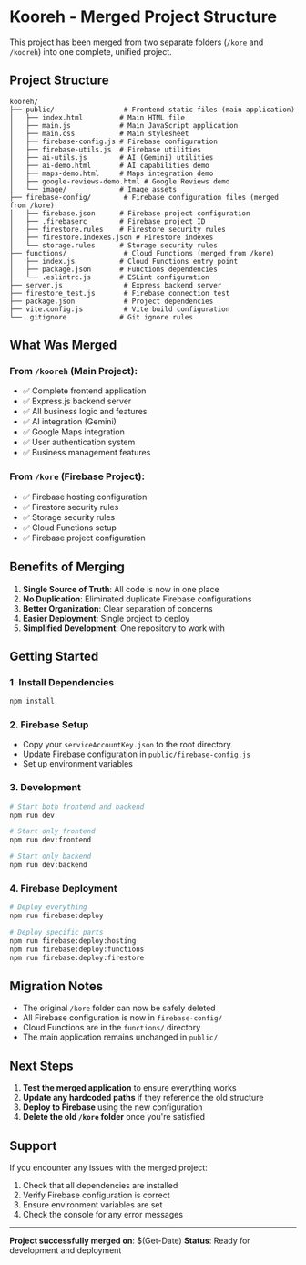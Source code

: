 # Kooreh - Merged Project Structure

This project has been merged from two separate folders (`/kore` and `/kooreh`) into one complete, unified project.

## Project Structure

```
kooreh/
├── public/                 # Frontend static files (main application)
│   ├── index.html         # Main HTML file
│   ├── main.js            # Main JavaScript application
│   ├── main.css           # Main stylesheet
│   ├── firebase-config.js # Firebase configuration
│   ├── firebase-utils.js  # Firebase utilities
│   ├── ai-utils.js        # AI (Gemini) utilities
│   ├── ai-demo.html       # AI capabilities demo
│   ├── maps-demo.html     # Maps integration demo
│   ├── google-reviews-demo.html # Google Reviews demo
│   └── image/             # Image assets
├── firebase-config/        # Firebase configuration files (merged from /kore)
│   ├── firebase.json      # Firebase project configuration
│   ├── .firebaserc        # Firebase project ID
│   ├── firestore.rules    # Firestore security rules
│   ├── firestore.indexes.json # Firestore indexes
│   └── storage.rules      # Storage security rules
├── functions/              # Cloud Functions (merged from /kore)
│   ├── index.js           # Cloud Functions entry point
│   ├── package.json       # Functions dependencies
│   └── .eslintrc.js       # ESLint configuration
├── server.js               # Express backend server
├── firestore_test.js       # Firebase connection test
├── package.json            # Project dependencies
├── vite.config.js          # Vite build configuration
└── .gitignore             # Git ignore rules
```

## What Was Merged

### From `/kooreh` (Main Project):
- ✅ Complete frontend application
- ✅ Express.js backend server
- ✅ All business logic and features
- ✅ AI integration (Gemini)
- ✅ Google Maps integration
- ✅ User authentication system
- ✅ Business management features

### From `/kore` (Firebase Project):
- ✅ Firebase hosting configuration
- ✅ Firestore security rules
- ✅ Storage security rules
- ✅ Cloud Functions setup
- ✅ Firebase project configuration

## Benefits of Merging

1. **Single Source of Truth**: All code is now in one place
2. **No Duplication**: Eliminated duplicate Firebase configurations
3. **Better Organization**: Clear separation of concerns
4. **Easier Deployment**: Single project to deploy
5. **Simplified Development**: One repository to work with

## Getting Started

### 1. Install Dependencies
```bash
npm install
```

### 2. Firebase Setup
- Copy your `serviceAccountKey.json` to the root directory
- Update Firebase configuration in `public/firebase-config.js`
- Set up environment variables

### 3. Development
```bash
# Start both frontend and backend
npm run dev

# Start only frontend
npm run dev:frontend

# Start only backend
npm run dev:backend
```

### 4. Firebase Deployment
```bash
# Deploy everything
npm run firebase:deploy

# Deploy specific parts
npm run firebase:deploy:hosting
npm run firebase:deploy:functions
npm run firebase:deploy:firestore
```

## Migration Notes

- The original `/kore` folder can now be safely deleted
- All Firebase configuration is now in `firebase-config/`
- Cloud Functions are in the `functions/` directory
- The main application remains unchanged in `public/`

## Next Steps

1. **Test the merged application** to ensure everything works
2. **Update any hardcoded paths** if they reference the old structure
3. **Deploy to Firebase** using the new configuration
4. **Delete the old `/kore` folder** once you're satisfied

## Support

If you encounter any issues with the merged project:
1. Check that all dependencies are installed
2. Verify Firebase configuration is correct
3. Ensure environment variables are set
4. Check the console for any error messages

---

**Project successfully merged on**: $(Get-Date)
**Status**: Ready for development and deployment
